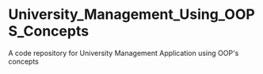 # University_Management_Using_OOPS_Concepts
A code repository for University Management Application using OOP's concepts
